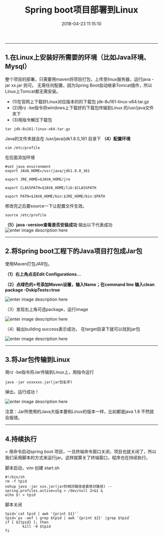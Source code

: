 ﻿---
layout: post
title:  Spring boot项目部署到Linux
date:   2018-04-23 11:15:10
categories: 工具
tags: Linux
keywords: Linux
description:  
---
----------------------------------

## 1.在Linux上安装好所需要的环境（比如Java环境、Mysql）

 整个项目的部署，只需要用maven将项目打包，上传至linux服务器，运行java -jar xx.jar 则可。 
 无需任何配置，因为Spring Boot自动继承Tomcat插件，所以Linux上Tomcat都无需安装。


* (1)在官网上下载好Linux对应版本的的下载包 jdk-8u161-linux-x64.tar.gz
* (2)用rz -be指令将windows上下载好的下载包传输到Linux 的/usr/java文件夹下
* (3)用指令解压下载包
 
```
tar jdk-8u161-linux-x64.tar.gz
```
Java的文件夹就会在 /usr/java/jdk1.8.0_161 目录下
**（4）配置环境**

```
vim /etc/profile
```
在后面添加环境
```
#set java environment
export JAVA_HOME=/usr/java/jdk1.8.0_161

export JRE_HOME=$JAVA_HOME/jre

export CLASSPATH=$JAVA_HOME/lib:$CLASSPATH

export PATH=$JAVA_HOME/bin:$JRE_HOME/bin:$PATH
```
修改完之后要source一下让配置文件生效。
```
source /etc/profile
```

**（5）java -version查看是否安装成功**
输出以下代表成功
![enter image description here](http://p7lixluhf.bkt.clouddn.com/20180404152842262.png)
 


----------
## 2.将Spring boot工程下的Java项目打包成Jar包

使用Maven打包JAR包。

**（1）右上角点击Edit Configurations...**

**（2）点绿色的+号添加Maven设置，输入Name；在command line 输入clean package -DskipTests=true**

![enter image description here](http://p7lixluhf.bkt.clouddn.com/2018040415362586.png)

（3）发现右上角可选package，运行image

![enter image description here](http://p7lixluhf.bkt.clouddn.com/20180404154128279.png)

（4）输出building success表示成功， 在target目录下就可以找到jar包

![enter image description here](http://p7lixluhf.bkt.clouddn.com/20180404154253628.png)
 


----------
## 3.将Jar包传输到Linux

用rz -be指令将Jar传输到Linux上，用指令运行

```
java -jar xxxxxxx.jar(jar包名字)
```
弹出，运行成功！

![enter image description here](http://p7lixluhf.bkt.clouddn.com/20180404154704605.png)

注意：Jar所使用的Java大版本要和Linux的版本一样，比如都是java 1.8 不然就会报错。


----------
## 4.持续执行
=
用命令启动spring boot 项目，一旦终端命令窗口关闭，项目也就关闭了，所以我们采用脚本的方式来运行jar。这样就算关了终端窗口，程序也在持续执行。

脚本启动，vim 创建 start.sh
```shell
#!/bin/sh
rm -f tpid
nohup java -jar xxx.jar(jar的相对路径或者绝对路径) --spring.profiles.active=stg > /dev/null 2>&1 &
echo $! > tpid

```
脚本关闭

```shell
tpid=`cat tpid | awk '{print $1}'`
tpid=`ps -aef | grep $tpid | awk '{print $2}' |grep $tpid`
if [ ${tpid} ]; then 
        kill -9 $tpid
fi
```

